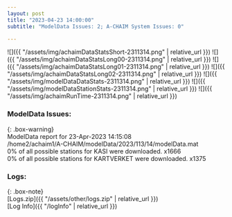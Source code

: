 ```yaml
---
layout: post
title: "2023-04-23 14:00:00"
subtitle: "ModelData Issues: 2; A-CHAIM System Issues: 0"

---
```


![]({{ "/assets/img/achaimDataStatsShort-2311314.png" | relative_url }})
![]({{ "/assets/img/achaimDataStatsLong00-2311314.png" | relative_url }})
![]({{ "/assets/img/achaimDataStatsLong01-2311314.png" | relative_url }})
![]({{ "/assets/img/achaimDataStatsLong02-2311314.png" | relative_url }})
![]({{ "/assets/img/modelDataDataStats-2311314.png" | relative_url }})
![]({{ "/assets/img/modelDataStationStats-2311314.png" | relative_url }})
![]({{ "/assets/img/achaimRunTime-2311314.png" | relative_url }})


### ModelData Issues:  
  
{: .box-warning}  
 ModelData report for 23-Apr-2023 14:15:08   
 /home2/achaim1/A-CHAIM/modelData/2023/113/14/modelData.mat   
 0% of all possible stations for KASI were downloaded. x1666   
 0% of all possible stations for KARTVERKET were downloaded. x1375   
  


### Logs:  
  
{: .box-note}  
[Logs.zip]({{ "/assets/other/logs.zip" | relative_url }})  
[Log Info]({{ "/logInfo" | relative_url }})  

